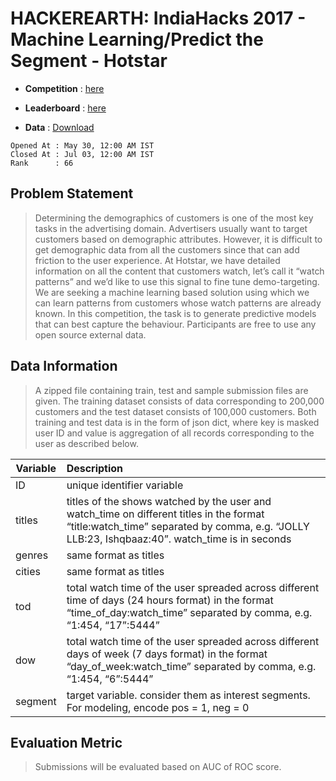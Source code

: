 # HACKEREARTH: IndiaHacks 2017 - Machine Learning/Predict the Segment - Hotstar
- **Competition** : [here](https://www.hackerearth.com/challenge/competitive/machine-learning-indiahacks-2017/machine-learning/predict-the-segment-hotstar/)

- **Leaderboard** : [here](https://www.hackerearth.com/challenge/competitive/machine-learning-indiahacks-2017/leaderboard/)

- **Data**        : [Download](https://he-s3.s3.amazonaws.com/media/hackathon/machine-learning-indiahacks-2017/5f828822-4--4-hotstar_dataset.zip)

```
Opened At : May 30, 12:00 AM IST
Closed At : Jul 03, 12:00 AM IST
Rank      : 66
```

## Problem Statement
> Determining the demographics of customers is one of the most key tasks in the advertising domain. Advertisers usually want to target customers based on demographic attributes. However, it is difficult to get demographic data from all the customers since that can add friction to the user experience. At Hotstar, we have detailed information on all the content that customers watch, let’s call it “watch patterns” and we’d like to use this signal to fine tune demo-targeting. We are seeking a machine learning based solution using which we can learn patterns from customers whose watch patterns are already known. In this competition, the task is to generate predictive models that can best capture the behaviour. Participants are free to use any open source external data.

## Data Information
> A zipped file containing train, test and sample submission files are given. The training dataset consists of data corresponding to 200,000 customers and the test dataset consists of 100,000 customers. Both training and test data is in the form of json dict, where key is masked user ID and value is aggregation of all records corresponding to the user as described below.

|Variable|Description|
|--------|:----------|
|ID|unique identifier variable|
|titles|titles of the shows watched by the user and watch_time on different titles in the format “title:watch_time” separated by comma, e.g. “JOLLY LLB:23, Ishqbaaz:40”. watch_time is in seconds|
|genres|same format as titles|
|cities|same format as titles|
|tod|total watch time of the user spreaded across different time of days (24 hours format) in the format “time_of_day:watch_time” separated by comma, e.g. “1:454, “17”:5444”|
|dow|total watch time of the user spreaded across different days of week (7 days format) in the format “day_of_week:watch_time” separated by comma, e.g. “1:454, “6”:5444”|
|segment|target variable. consider them as interest segments. For modeling, encode pos = 1, neg = 0|

## Evaluation Metric
> Submissions will be evaluated based on AUC of ROC score.
